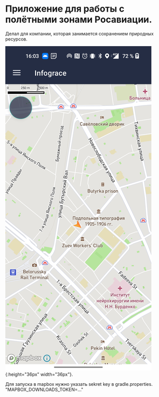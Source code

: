 # Приложение для работы с полётными зонами Росавиации.
Делал для компании, которая занимается сохранением природных ресурсов.

![sdvsvs](https://github.com/ztzmtv/MapBox/blob/mapbox_azmetov/Screenshot_2022_08_15_16_03_24_76_0e27cbb23a65ddcf96068423a0d61f6a.jpg){:height="36px" width="36px"}.

Для запуска в mapbox нужно указать sekret key в gradle.properties. "MAPBOX_DOWNLOADS_TOKEN=..."
